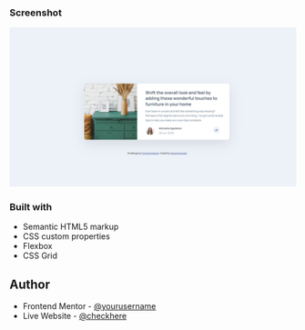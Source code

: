 ### Screenshot

![](/images/screenshot.png)

### Built with

- Semantic HTML5 markup
- CSS custom properties
- Flexbox
- CSS Grid

## Author

- Frontend Mentor - [@yourusername](https://www.frontendmentor.io/profile/kadan-develop)
- Live Website - [@checkhere](https://confident-cori-4d925f.netlify.app/)

